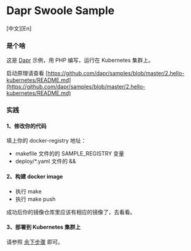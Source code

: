 # Dapr Swoole Sample

[中文][En]

### 是个啥
这是 [Dapr](https://github.com/dapr) 示例，用 PHP 编写，运行在 Kubernetes 集群上。

启动原理请查看 [https://github.com/dapr/samples/blob/master/2.hello-kubernetes/README.md](https://github.com/dapr/samples/blob/master/2.hello-kubernetes/README.md)

### 实践

#### 1、修改你的代码

填上你的 docker-registry 地址：
- makefile 文件的的 SAMPLE_REGISTRY 变量
- deploy/*.yaml 文件的 <YOUR REGISTRY> && <YOUR REGISTRY LOGIN SECRETS>

#### 2、构建 docker image 

- 执行 make
- 执行 make push

成功后你的镜像仓库里应该有相应的镜像了，去看看。

#### 3、部署到 Kubernetes 集群上

请参照 [余下步骤](https://github.com/dapr/samples/blob/master/2.hello-kubernetes/README.md#step-1---setup-dapr-on-your-kubernetes-cluster) 即可。

